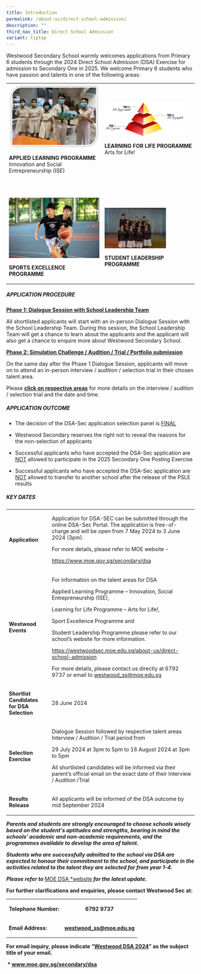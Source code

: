 ```yaml
---
title: Introduction
permalink: /about-us/direct-school-admission/
description: ""
third_nav_title: Direct School Admission
variant: tiptap
---
```

<p>Westwood Secondary School warmly welcomes applications from Primary 6
students through the 2024 Direct School Admission (DSA) Exercise for admission
to Secondary One in 2025. We welcome Primary 6 students who have passion
and talents in one of the following areas:</p>
<table style="minWidth: 50px">
<colgroup>
<col>
<col>
</colgroup>
<tbody>
<tr>
<td rowspan="1" colspan="1">
<div class="isomer-image-wrapper">
<img style="width=80%" height="auto" width="100%" src="/images/ALP2.jpeg">
</div>
<p><strong>APPLIED LEARNING PROGRAMME</strong> 
<br>Innovation and Social Entrepreneurship (ISE)
<br>
</p>
</td>
<td rowspan="1" colspan="1">
<div class="isomer-image-wrapper">
<img style="width:90%" height="auto" width="100%" src="/images/LLP1.png">
</div>
<p><strong>LEARNING FOR LIFE PROGRAMME</strong> 
<br>Arts for Life!</p>
</td>
</tr>
<tr>
<td rowspan="1" colspan="1">
<p>
<br>
</p>
<div class="isomer-image-wrapper">
<img style="width=80%" height="auto" width="100%" src="/images/dsa%20sep.jpg">
</div>
<p><strong>SPORTS EXCELLENCE PROGRAMME</strong> 
<br>
</p>
</td>
<td rowspan="1" colspan="1">
<p>
<br>
</p>
<div class="isomer-image-wrapper">
<img style="width:70%" height="auto" width="100%" src="/images/dsaslb.png">
</div>
<p><strong>STUDENT LEADERSHIP PROGRAMME</strong>
</p>
</td>
</tr>
</tbody>
</table>
<h5>APPLICATION PROCEDURE</h5>
<p><strong><u>Phase 1: Dialogue Session with School Leadership Team</u></strong>
</p>
<p>All shortlisted applicants will start with an in-person Dialogue Session
with the School Leadership Team. During this session, the School Leadership
Team will get a chance to learn about the applicants and the applicant
will also get a chance to enquire more about Westwood Secondary School.</p>
<p><strong><u>Phase 2: Simulation Challenge / Audition / Trial / Portfolio submission</u></strong>
</p>
<p>On the same day after the Phase 1 Dialogue Session, applicants will move
on to attend an in-person interview / audition / selection trial in their
chosen talent area.</p>
<p>Please <strong><u>click on respective areas</u></strong> for more details
on the interview / audition / selection trial and the date and time.</p>
<p></p>
<h5>APPLICATION OUTCOME</h5>
<ul>
<li>
<p>The decision of the DSA-Sec application selection panel is <u>FINAL</u>
</p>
</li>
<li>
<p>Westwood Secondary reserves the right not to reveal the reasons for the
non-selection of applicants</p>
</li>
<li>
<p>Successful applicants who have accepted the DSA-Sec application are <u>NOT</u> allowed
to participate in the 2025 Secondary One Posting Exercise</p>
</li>
<li>
<p>Successful applicants who have accepted the DSA-Sec application are <u>NOT</u> allowed
to transfer to another school after the release of the PSLE results</p>
</li>
</ul>
<p></p>
<h5>KEY DATES</h5>
<table style="minWidth: 50px">
<colgroup>
<col>
<col>
</colgroup>
<tbody>
<tr>
<td rowspan="1" colspan="1">
<p><strong>Application</strong>
</p>
</td>
<td rowspan="1" colspan="1">
<p>Application for DSA-SEC can be submitted through the online DSA-Sec Portal.
The application is free-of-charge and will be open from 7 May 2024 to 3
June 2024 (3pm).</p>
<p></p>
<p>For more details, please refer to MOE website -</p>
<p><a href="https://www.moe.gov.sg/secondary/dsa" rel="noopener noreferrer nofollow" target="_blank">https://www.moe.gov.sg/secondary/dsa</a>
</p>
</td>
</tr>
<tr>
<td rowspan="1" colspan="1">
<p><strong>Westwood Events</strong>
</p>
</td>
<td rowspan="1" colspan="1">
<p>For information on the talent areas for DSA&nbsp;</p>
<p>Applied Learning Programme – Innovation, Social Entrepreneurship (ISE),</p>
<p>Learning for Life Programme – Arts for Life!,&nbsp;</p>
<p>Sport Excellence Programme and&nbsp;</p>
<p>Student Leadership Programme please refer to our school’s website for
more information.</p>
<p><a href="https://westwoodsec.moe.edu.sg/about-us/direct-school-admission" rel="noopener noreferrer nofollow" target="_blank">https://westwoodsec.moe.edu.sg/about-us/direct-school-admission</a>
</p>
<p>For more details, please contact us directly at 6792 9737 or email to
<a href="mailto:westwood_ss@moe.edu.sg" rel="noopener noreferrer nofollow" target="_blank">westwood_ss@moe.edu.sg</a>
</p>
<p></p>
</td>
</tr>
<tr>
<td rowspan="1" colspan="1">
<p><strong>Shortlist Candidates for DSA Selection</strong>
</p>
</td>
<td rowspan="1" colspan="1">
<p>28 June 2024</p>
</td>
</tr>
<tr>
<td rowspan="1" colspan="1">
<p><strong>Selection Exercise</strong>
</p>
</td>
<td rowspan="1" colspan="1">
<p>Dialogue Session followed by respective talent areas Interview / Audition
/ Trial period from</p>
<p>29 July 2024 at 3pm to 5pm to 16 August 2024 at 3pm to 5pm</p>
<p>All shortlisted candidates will be informed via their parent’s official
email on the exact date of their Interview / Audition /Trial</p>
</td>
</tr>
<tr>
<td rowspan="1" colspan="1">
<p><strong>Results Release</strong>
</p>
</td>
<td rowspan="1" colspan="1">
<p>All applicants will be informed of the DSA outcome by mid September 2024</p>
</td>
</tr>
</tbody>
</table>
<p></p>
<p><strong><em>Parents and students are strongly encouraged to choose schools wisely based on the student's aptitudes and strengths, bearing in mind the schools' academic and non-academic requirements, and the programmes available to develop the area of talent.</em></strong>
</p>
<p><strong><em>Students who are successfully admitted to the school via DSA are expected to honour their commitment to the school, and participate in the activities related to the talent they are selected for from year 1-4.</em></strong>
</p>
<p><strong><em>Please refer to </em></strong><a href="www.moe.gov.sg/secondary/dsa" rel="noopener noreferrer nofollow" target="_blank">MOE DSA *website</a><strong><em> for the latest update.</em></strong>
</p>
<p><strong>For further clarifications and enquiries, please contact Westwood Sec at:</strong>
</p>
<p></p>
<table style="minWidth: 50px">
<colgroup>
<col>
<col>
</colgroup>
<tbody>
<tr>
<th rowspan="1" colspan="1">
<p>Telephone Number:</p>
</th>
<th rowspan="1" colspan="1">
<p><strong>6792 9737</strong>
</p>
</th>
</tr>
<tr>
<td rowspan="1" colspan="1">
<p><strong>Email Address:&nbsp; &nbsp; </strong>
</p>
</td>
<td rowspan="1" colspan="1">
<p><strong><a href="mailto:westwood_ss@moe.edu.sg" rel="noopener noreferrer nofollow" target="_blank">westwood_ss@moe.edu.sg</a></strong>
</p>
</td>
</tr>
</tbody>
</table>
<p><strong>For email inquiry, please indicate “<u>Westwood DSA 2024</u>” as the subject title of your email.</strong>
</p>
<p><strong>&nbsp;* <a href="http://www.moe.gov.sg/secondary/dsa" rel="noopener noreferrer nofollow" target="_blank">www.moe.gov.sg/secondary/dsa</a></strong>
</p>
<p>
<br>
</p>
<p></p>